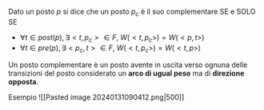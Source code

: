 Dato un posto $p$ si dice che un posto $p_c$ è il suo complementare SE e SOLO SE 
- $\forall t \in post(p), \exists<t, p_c> \in F\text{, } W(<t, p_c>)=W(<p,t>)$
- $\forall t \in pre(p), \exists<p_c, t> \in F\text{, } W(<t, p_c>)=W(<t,p>)$

Un posto complementare è un posto avente in uscita verso ognuna delle transizioni del posto considerato un **arco di ugual peso** ma di **direzione opposta**.

Esempio
![[Pasted image 20240131090412.png|500]]